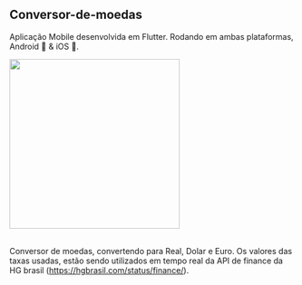 ## Conversor-de-moedas

Aplicação Mobile desenvolvida em Flutter.
Rodando em ambas plataformas, Android 🤖 & iOS 🍎.
<br>

<img heigth="200" width="300" src="https://user-images.githubusercontent.com/8354309/60233140-916dd280-9875-11e9-9a25-19d32a3f7fb8.png" />
<br><br>

Conversor de moedas, convertendo para Real, Dolar e Euro. Os valores das taxas usadas, estão sendo utilizados em tempo real da API de finance da HG brasil (https://hgbrasil.com/status/finance/).

